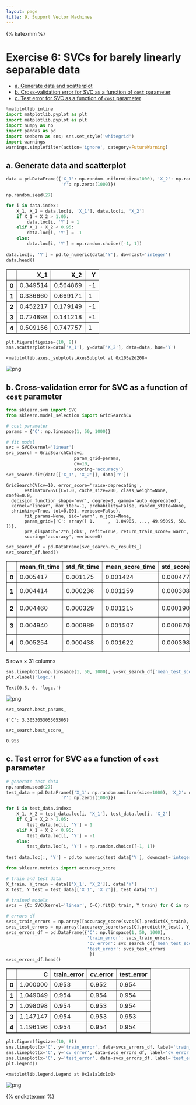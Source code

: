 ```yaml
---
layout: page
title: 9. Support Vector Machines
---
```


{% katexmm %}

# Exercise 6: SVCs for barely linearly separable data

<div class="toc"><ul class="toc-item"><li><span><a href="#a-generate-data-and-scatterplot" data-toc-modified-id="a.-Generate-data-and-scatterplot-1">a. Generate data and scatterplot</a></span></li><li><span><a href="#b-vross-validation-error-for-svc-as-a-function-of-cost-parameter" data-toc-modified-id="b.-Cross-validation-error-for-SVC-as-a-function-of-cost-parameter-2">b. Cross-validation error for SVC as a function of <code>cost</code> parameter</a></span></li><li><span><a href="#c-test-error-for-svc-as-a-function-of-cost-parameter" data-toc-modified-id="c.-Test-error-for-SVC-as-a-function-of-cost-parameter-3">c. Test error for SVC as a function of <code>cost</code> parameter</a></span></li></ul></div>

```python
%matplotlib inline
import matplotlib.pyplot as plt
import matplotlib.pyplot as plt
import numpy as np
import pandas as pd
import seaborn as sns; sns.set_style('whitegrid')
import warnings
warnings.simplefilter(action='ignore', category=FutureWarning)
```

## a. Generate data and scatterplot


```python
data = pd.DataFrame({'X_1': np.random.uniform(size=1000), 'X_2': np.random.uniform(size=1000),
                     'Y': np.zeros(1000)})

np.random.seed(27)

for i in data.index:
    X_1, X_2 = data.loc[i, 'X_1'], data.loc[i, 'X_2']
    if X_1 + X_2 > 1.05:
        data.loc[i, 'Y'] = 1
    elif X_1 + X_2 < 0.95:
        data.loc[i, 'Y'] = -1
    else:
        data.loc[i, 'Y'] = np.random.choice([-1, 1])
        
data.loc[:, 'Y'] = pd.to_numeric(data['Y'], downcast='integer')
data.head()
```




<div>
<style scoped>
    .dataframe tbody tr th:only-of-type {
        vertical-align: middle;
    }

    .dataframe tbody tr th {
        vertical-align: top;
    }

    .dataframe thead th {
        text-align: right;
    }
</style>
<table border="1" class="dataframe">
  <thead>
    <tr style="text-align: right;">
      <th></th>
      <th>X_1</th>
      <th>X_2</th>
      <th>Y</th>
    </tr>
  </thead>
  <tbody>
    <tr>
      <th>0</th>
      <td>0.349514</td>
      <td>0.564869</td>
      <td>-1</td>
    </tr>
    <tr>
      <th>1</th>
      <td>0.336660</td>
      <td>0.669171</td>
      <td>1</td>
    </tr>
    <tr>
      <th>2</th>
      <td>0.452217</td>
      <td>0.179149</td>
      <td>-1</td>
    </tr>
    <tr>
      <th>3</th>
      <td>0.724898</td>
      <td>0.141218</td>
      <td>-1</td>
    </tr>
    <tr>
      <th>4</th>
      <td>0.509156</td>
      <td>0.747757</td>
      <td>1</td>
    </tr>
  </tbody>
</table>
</div>




```python
plt.figure(figsize=(10, 8))
sns.scatterplot(x=data['X_1'], y=data['X_2'], data=data, hue='Y')

```




    <matplotlib.axes._subplots.AxesSubplot at 0x105e2d208>




![png]({{site.baseurl}}/assets/images/ch09_exercise_06_4_1.png)


## b. Cross-validation error for SVC as a function of `cost` parameter


```python
from sklearn.svm import SVC
from sklearn.model_selection import GridSearchCV

# cost parameter
params = {'C': np.linspace(1, 50, 1000)}

# fit model
svc = SVC(kernel='linear')
svc_search = GridSearchCV(svc, 
                          param_grid=params,
                          cv=10,
                          scoring='accuracy')
svc_search.fit(data[['X_1', 'X_2']], data['Y'])
```




    GridSearchCV(cv=10, error_score='raise-deprecating',
           estimator=SVC(C=1.0, cache_size=200, class_weight=None, coef0=0.0,
      decision_function_shape='ovr', degree=3, gamma='auto_deprecated',
      kernel='linear', max_iter=-1, probability=False, random_state=None,
      shrinking=True, tol=0.001, verbose=False),
           fit_params=None, iid='warn', n_jobs=None,
           param_grid={'C': array([ 1.     ,  1.04905, ..., 49.95095, 50.     ])},
           pre_dispatch='2*n_jobs', refit=True, return_train_score='warn',
           scoring='accuracy', verbose=0)




```python
svc_search_df = pd.DataFrame(svc_search.cv_results_)
svc_search_df.head()
```




<div>
<style scoped>
    .dataframe tbody tr th:only-of-type {
        vertical-align: middle;
    }

    .dataframe tbody tr th {
        vertical-align: top;
    }

    .dataframe thead th {
        text-align: right;
    }
</style>
<table border="1" class="dataframe">
  <thead>
    <tr style="text-align: right;">
      <th></th>
      <th>mean_fit_time</th>
      <th>std_fit_time</th>
      <th>mean_score_time</th>
      <th>std_score_time</th>
      <th>param_C</th>
      <th>params</th>
      <th>split0_test_score</th>
      <th>split1_test_score</th>
      <th>split2_test_score</th>
      <th>split3_test_score</th>
      <th>...</th>
      <th>split2_train_score</th>
      <th>split3_train_score</th>
      <th>split4_train_score</th>
      <th>split5_train_score</th>
      <th>split6_train_score</th>
      <th>split7_train_score</th>
      <th>split8_train_score</th>
      <th>split9_train_score</th>
      <th>mean_train_score</th>
      <th>std_train_score</th>
    </tr>
  </thead>
  <tbody>
    <tr>
      <th>0</th>
      <td>0.005417</td>
      <td>0.001175</td>
      <td>0.001424</td>
      <td>0.000477</td>
      <td>1</td>
      <td>{'C': 1.0}</td>
      <td>0.950495</td>
      <td>0.950495</td>
      <td>0.940594</td>
      <td>0.93</td>
      <td>...</td>
      <td>0.952169</td>
      <td>0.956667</td>
      <td>0.951111</td>
      <td>0.952222</td>
      <td>0.953333</td>
      <td>0.957825</td>
      <td>0.952275</td>
      <td>0.948946</td>
      <td>0.953334</td>
      <td>0.002893</td>
    </tr>
    <tr>
      <th>1</th>
      <td>0.004414</td>
      <td>0.000236</td>
      <td>0.001259</td>
      <td>0.000308</td>
      <td>1.04905</td>
      <td>{'C': 1.049049049049049}</td>
      <td>0.950495</td>
      <td>0.950495</td>
      <td>0.950495</td>
      <td>0.93</td>
      <td>...</td>
      <td>0.952169</td>
      <td>0.957778</td>
      <td>0.951111</td>
      <td>0.953333</td>
      <td>0.953333</td>
      <td>0.957825</td>
      <td>0.952275</td>
      <td>0.950055</td>
      <td>0.953667</td>
      <td>0.002855</td>
    </tr>
    <tr>
      <th>2</th>
      <td>0.004460</td>
      <td>0.000329</td>
      <td>0.001215</td>
      <td>0.000190</td>
      <td>1.0981</td>
      <td>{'C': 1.098098098098098}</td>
      <td>0.950495</td>
      <td>0.950495</td>
      <td>0.950495</td>
      <td>0.93</td>
      <td>...</td>
      <td>0.951057</td>
      <td>0.957778</td>
      <td>0.951111</td>
      <td>0.953333</td>
      <td>0.953333</td>
      <td>0.956715</td>
      <td>0.953385</td>
      <td>0.952275</td>
      <td>0.953555</td>
      <td>0.002108</td>
    </tr>
    <tr>
      <th>3</th>
      <td>0.004940</td>
      <td>0.000989</td>
      <td>0.001507</td>
      <td>0.000670</td>
      <td>1.14715</td>
      <td>{'C': 1.147147147147147}</td>
      <td>0.950495</td>
      <td>0.950495</td>
      <td>0.950495</td>
      <td>0.93</td>
      <td>...</td>
      <td>0.952169</td>
      <td>0.957778</td>
      <td>0.951111</td>
      <td>0.954444</td>
      <td>0.953333</td>
      <td>0.956715</td>
      <td>0.952275</td>
      <td>0.951165</td>
      <td>0.954000</td>
      <td>0.002438</td>
    </tr>
    <tr>
      <th>4</th>
      <td>0.005254</td>
      <td>0.000438</td>
      <td>0.001622</td>
      <td>0.000398</td>
      <td>1.1962</td>
      <td>{'C': 1.1961961961961962}</td>
      <td>0.950495</td>
      <td>0.950495</td>
      <td>0.960396</td>
      <td>0.93</td>
      <td>...</td>
      <td>0.953281</td>
      <td>0.957778</td>
      <td>0.951111</td>
      <td>0.954444</td>
      <td>0.952222</td>
      <td>0.956715</td>
      <td>0.952275</td>
      <td>0.952275</td>
      <td>0.954111</td>
      <td>0.002326</td>
    </tr>
  </tbody>
</table>
<p>5 rows × 31 columns</p>
</div>




```python
sns.lineplot(x=np.linspace(1, 50, 1000), y=svc_search_df['mean_test_score'])
plt.xlabel('logc.')
```




    Text(0.5, 0, 'logc.')




![png]({{site.baseurl}}/assets/images/ch09_exercise_06_8_1.png)



```python
svc_search.best_params_
```




    {'C': 3.305305305305305}




```python
svc_search.best_score_
```




    0.955



## c. Test error for SVC as a function of `cost` parameter


```python
# generate test data
np.random.seed(27)
test_data = pd.DataFrame({'X_1': np.random.uniform(size=1000), 'X_2': np.random.uniform(size=1000),
                     'Y': np.zeros(1000)})

for i in test_data.index:
    X_1, X_2 = test_data.loc[i, 'X_1'], test_data.loc[i, 'X_2']
    if X_1 + X_2 > 1.05:
        test_data.loc[i, 'Y'] = 1
    elif X_1 + X_2 < 0.95:
        test_data.loc[i, 'Y'] = -1
    else:
        test_data.loc[i, 'Y'] = np.random.choice([-1, 1])
        
test_data.loc[:, 'Y'] = pd.to_numeric(test_data['Y'], downcast='integer')
```


```python
from sklearn.metrics import accuracy_score

# train and test data
X_train, Y_train = data[['X_1', 'X_2']], data['Y']
X_test, Y_test = test_data[['X_1', 'X_2']], test_data['Y']

# trained models
svcs = {C: SVC(kernel='linear', C=C).fit(X_train, Y_train) for C in np.linspace(1, 50, 1000)}

# errors df
svcs_train_errors = np.array([accuracy_score(svcs[C].predict(X_train), Y_train) for C in svcs])
svcs_test_errors = np.array([accuracy_score(svcs[C].predict(X_test), Y_test) for C in svcs])
svcs_errors_df = pd.DataFrame({'C': np.linspace(1, 50, 1000), 
                               'train_error': svcs_train_errors,
                               'cv_error': svc_search_df['mean_test_score'],
                               'test_error': svcs_test_errors
                                })
svcs_errors_df.head()
```




<div>
<style scoped>
    .dataframe tbody tr th:only-of-type {
        vertical-align: middle;
    }

    .dataframe tbody tr th {
        vertical-align: top;
    }

    .dataframe thead th {
        text-align: right;
    }
</style>
<table border="1" class="dataframe">
  <thead>
    <tr style="text-align: right;">
      <th></th>
      <th>C</th>
      <th>train_error</th>
      <th>cv_error</th>
      <th>test_error</th>
    </tr>
  </thead>
  <tbody>
    <tr>
      <th>0</th>
      <td>1.000000</td>
      <td>0.953</td>
      <td>0.952</td>
      <td>0.954</td>
    </tr>
    <tr>
      <th>1</th>
      <td>1.049049</td>
      <td>0.954</td>
      <td>0.954</td>
      <td>0.954</td>
    </tr>
    <tr>
      <th>2</th>
      <td>1.098098</td>
      <td>0.954</td>
      <td>0.953</td>
      <td>0.954</td>
    </tr>
    <tr>
      <th>3</th>
      <td>1.147147</td>
      <td>0.954</td>
      <td>0.953</td>
      <td>0.953</td>
    </tr>
    <tr>
      <th>4</th>
      <td>1.196196</td>
      <td>0.954</td>
      <td>0.954</td>
      <td>0.954</td>
    </tr>
  </tbody>
</table>
</div>




```python
plt.figure(figsize=(10, 8))
sns.lineplot(x='C', y='train_error', data=svcs_errors_df, label='train_error')
sns.lineplot(x='C', y='cv_error', data=svcs_errors_df, label='cv_error')
sns.lineplot(x='C', y='test_error', data=svcs_errors_df, label='test_error')
plt.legend()
```




    <matplotlib.legend.Legend at 0x1a1a1dc1d0>




![png]({{site.baseurl}}/assets/images/ch09_exercise_06_14_1.png)

{% endkatexmm %}